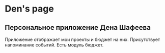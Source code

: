 # Den's page 
## Персональное приложение Дена Шафеева
Приложение отображает мои проекты и бюджет на них. Присутствует напоминание событий. 
Есть модуль бюджет.
